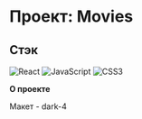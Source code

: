 # Проект: Movies

## Стэк

![React](https://img.shields.io/badge/-React-090909?style=for-the-badge&logo=React)
![JavaScript](https://img.shields.io/badge/-JavaScript-090909?style=for-the-badge&logo=JavaScript)
![CSS3](https://img.shields.io/badge/-CSS3-090909?style=for-the-badge&logo=CSS3)

**О проекте**

Макет - dark-4

